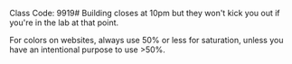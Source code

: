  Class Code: 9919#
 Building closes at 10pm but they won't kick you out if you're in the lab at that point.

For colors on websites, always use 50% or less for saturation, unless you have an intentional purpose to use >50%.